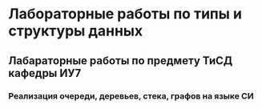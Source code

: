 # Лабораторные работы по типы и структуры данных

## Лабараторные работы по предмету ТиСД кафедры ИУ7

### Реализация очереди, деревьев, стека, графов на языке СИ
